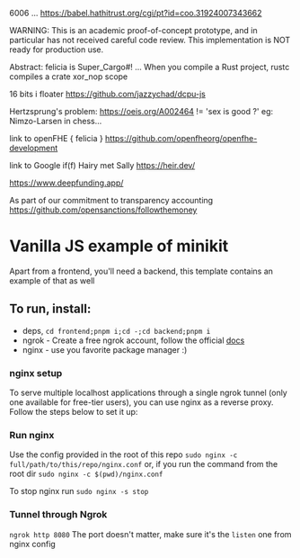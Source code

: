 6006
...
https://babel.hathitrust.org/cgi/pt?id=coo.31924007343662

WARNING: This is an academic proof-of-concept prototype, and in particular has not received careful code review. This implementation is NOT ready for production use.

Abstract: felicia is Super_Cargo#!
...
When you compile a Rust project, rustc compiles a crate xor_nop scope

16 bits i floater
https://github.com/jazzychad/dcpu-js

Hertzsprung's problem:
https://oeis.org/A002464
!= 'sex is good ?'
eg: Nimzo-Larsen in chess...

link to openFHE { felicia }
https://github.com/openfheorg/openfhe-development

link to Google if(f) Hairy met Sally
https://heir.dev/

https://www.deepfunding.app/

As part of our commitment to transparency accounting
https://github.com/opensanctions/followthemoney

# Vanilla JS example of minikit

Apart from a frontend, you'll need a backend, this template contains an example of that as well

## To run, install:

- deps, `cd frontend;pnpm i;cd -;cd backend;pnpm i`
- ngrok - Create a free ngrok account, follow the official [docs](https://ngrok.com/docs/getting-started/)
- nginx - use you favorite package manager :)

### nginx setup

To serve multiple localhost applications through a single ngrok tunnel (only one available for free-tier users), you can use nginx as a reverse proxy. Follow the steps below to set it up:

### Run nginx

Use the config provided in the root of this repo
`sudo nginx -c full/path/to/this/repo/nginx.conf`
or, if you run the command from the root dir
`sudo nginx -c $(pwd)/nginx.conf`

To stop nginx run `sudo nginx -s stop`

### Tunnel through Ngrok

`ngrok http 8080`
The port doesn't matter, make sure it's the `listen` one from nginx config
